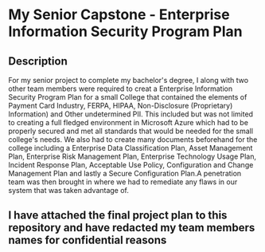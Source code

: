 <h1>My Senior Capstone - Enterprise Information Security Program Plan</h1>


<h2>Description</h2>
For my senior project to complete my bachelor's degree, I along with two other team members were required to creat a Enterprise Information Security Program Plan for a small College that contained the elements of Payment Card Industry, FERPA, HIPAA, Non-Disclosure (Proprietary) Information) and Other undetermined PII. This included but was not limited to creating a full fledged environment in Microsoft Azure which had to be properly secured and met all standards that would be needed for the small college's needs. We also had to create many documents beforehand for the college including a Enterprise Data Classification Plan, Asset Management Plan, Enterprise Risk Management Plan, Enterprise Technology Usage Plan, Incident Response Plan, Acceptable Use Policy, Configuration and Change Management Plan and lastly a Secure Configuration Plan.A penetration team was then brought in where we had to remediate any flaws in our system that was taken advantage of. 
<br />

<h2>I have attached the final project plan to this repository and have redacted my team members names for confidential reasons</h2>
